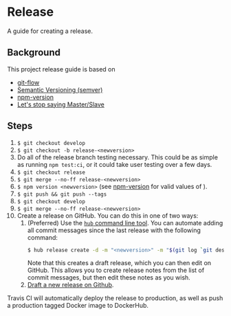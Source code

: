 # Release

A guide for creating a release.

## Background
This project release guide is based on 
* [git-flow](https://nvie.com/posts/a-successful-git-branching-model/)
* [Semantic Versioning (semver)](https://semver.org/)
* [npm-version](https://docs.npmjs.com/cli/version)
* [Let's stop saying Master/Slave](https://medium.com/@mikebroberts/let-s-stop-saying-master-slave-10f1d1bf34df)

## Steps
1. `$ git checkout develop`
2. `$ git checkout -b release-<newversion>`
3. Do all of the release branch testing necessary. This could be as simple as running `npm test:ci`, or it could take user testing over a few days. 
4. `$ git checkout release`
5. `$ git merge --no-ff release-<newversion>`
6. `$ npm version <newversion>` (see [npm-version](https://docs.npmjs.com/cli/version) for valid values of <newversion>).
7. `$ git push && git push --tags`
8. `$ git checkout develop`
9. `$ git merge --no-ff release-<newversion>`
10. Create a release on GitHub. You can do this in one of two ways:
    1.  (Preferred) Use the [`hub` command line tool](https://hub.github.com/). You can automate adding all commit messages since the last release with the following command:
        ```sh
        $ hub release create -d -m "<newversion>" -m "$(git log `git describe --tags --abbrev=0 HEAD^`..HEAD --oneline)" <newversion>`
        ```
        Note that this creates a draft release, which you can then edit on GitHub. This allows you to create release notes from the list of commit messages, but then edit these notes as you wish.
    2.  [Draft a new release on Github](https://github.com/processing/p5.js-web-editor/releases/new).

Travis CI will automatically deploy the release to production, as well as push a production tagged Docker image to DockerHub.

